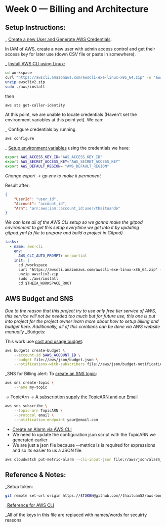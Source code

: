 # Week 0 — Billing and Architecture

## Setup Instructions:
_ [Create a new User and Generate AWS Credentials](https://docs.aws.amazon.com/IAM/latest/UserGuide/tutorials.html):

In IAM of AWS, create a new user with admin access control and get their access key for later use (down CSV file or paste in somewhere).


_ [Install AWS CLI using Linux:](https://docs.aws.amazon.com/cli/latest/userguide/getting-started-install.html)  

```sh
cd workspace
curl "https://awscli.amazonaws.com/awscli-exe-linux-x86_64.zip" -o "awscliv2.zip"
unzip awscliv2.zip
sudo ./aws/install
```

then

```sh
aws sts get-caller-identity
```
At this point, we are unable to locate credentials (Haven't set the environment variables at this point yet). We can:

_ Configure credentials by running:
```sh
aws configure
```

_ [Setup environment variables](https://docs.aws.amazon.com/cli/latest/userguide/cli-configure-envvars.html) using the credentials we have:

```sh
export AWS_ACCESS_KEY_ID="AWS_ACCESS_KEY_ID"
export AWS_SECRET_ACCESS_KEY="AWS_SECRET_ACCESS_KEY"
export AWS_DEFAULT_REGION= "AWS_DEFAULT_REGION"
```
*Change export -> gp env to make it permanent*

Result after:  
```json
{
    "UserId": "user_id",
    "Account": "account_id",
    "Arn": "arn:aws:iam::account_id:user/thaituando"
}
```

*We can lose all of the AWS CLI setup so we gonna make the gitpod environment to get this setup everytime we get into it by updating gitpod.yml (a file to prepare and build a project in Gitpod)*
```yml
tasks:
  - name: aws-cli
    env:
      AWS_CLI_AUTO_PROMPT: on-partial
    init: |
      cd /workspace
      curl "https://awscli.amazonaws.com/awscli-exe-linux-x86_64.zip" -o "awscliv2.zip"
      unzip awscliv2.zip
      sudo ./aws/install
      cd $THEIA_WORKSPACE_ROOT
```

## AWS Budget and SNS
*Due to the reason that this project try to use only free tier service of AWS, this service will not be needed too much but for future use, this one is put into project for the project owner learn more about how to setup billing and budget here. Additionally, all of this creations can be done via AWS website manually*
_Budgets: 

This work use [cost and usage budget](https://docs.aws.amazon.com/cli/latest/reference/budgets/create-budget):

```sh
aws budgets create-budget \
    --account-id $AWS_ACCOUNT_ID \
    --budget file://aws/json/budget.json \
    --notifications-with-subscribers file://aws/json/budget-notifications-with-subscribers.json 
```

_SNS for Billing alert: 
To [create an SNS topic](https://docs.aws.amazon.com/cli/latest/reference/sns/create-topic): 

```sh
aws sns create-topic \
    --name my-topic
```
-> TopicArn -> [A subscription supply the TopicARN and our Email](https://docs.aws.amazon.com/cli/latest/reference/sns/subcription)

```sh
aws sns subscribe \
    --topic-arn TopicARN \
    --protocol email \
    --notification-endpoint your@email.com
```

- [Create an Alarm via AWS CLI](https://repost.aws/knowledge-center/cloudwatch-estimatedcharges-alarm)
- We need to update the configuration json script with the TopicARN we generated earlier
- We are just a json file because --metrics is is required for expressions and so its easier to us a JSON file.

```sh
aws cloudwatch put-metric-alarm --cli-input-json file://aws/json/alarm_config.json
```


## Reference & Notes:
_Setup token: 
```sh
git remote set-url origin https://$TOKEN@github.com//thaituan52/aws-bootcamp-cruddur-2023.git 
```

_[Reference for AWS CLI](https://docs.aws.amazon.com/cli/latest/reference/)

_All of the keys in this file are replaced with names/words for secuirty reasons







